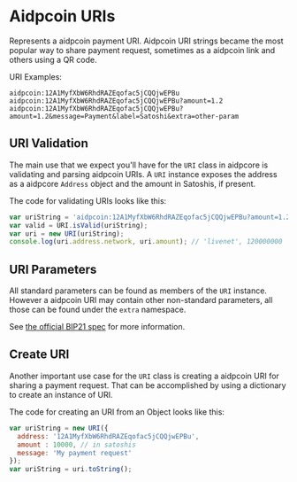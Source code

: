 # Aidpcoin URIs
Represents a aidpcoin payment URI. Aidpcoin URI strings became the most popular way to share payment request, sometimes as a aidpcoin link and others using a QR code.

URI Examples:

```
aidpcoin:12A1MyfXbW6RhdRAZEqofac5jCQQjwEPBu
aidpcoin:12A1MyfXbW6RhdRAZEqofac5jCQQjwEPBu?amount=1.2
aidpcoin:12A1MyfXbW6RhdRAZEqofac5jCQQjwEPBu?amount=1.2&message=Payment&label=Satoshi&extra=other-param
```

## URI Validation
The main use that we expect you'll have for the `URI` class in aidpcore is validating and parsing aidpcoin URIs. A `URI` instance exposes the address as a aidpcore `Address` object and the amount in Satoshis, if present.

The code for validating URIs looks like this:

```javascript
var uriString = 'aidpcoin:12A1MyfXbW6RhdRAZEqofac5jCQQjwEPBu?amount=1.2';
var valid = URI.isValid(uriString);
var uri = new URI(uriString);
console.log(uri.address.network, uri.amount); // 'livenet', 120000000
```

## URI Parameters
All standard parameters can be found as members of the `URI` instance. However a aidpcoin URI may contain other non-standard parameters, all those can be found under the `extra` namespace.

See [the official BIP21 spec](https://github.com/bitcoin/bips/blob/master/bip-0021.mediawiki) for more information.

## Create URI
Another important use case for the `URI` class is creating a aidpcoin URI for sharing a payment request. That can be accomplished by using a dictionary to create an instance of URI.

The code for creating an URI from an Object looks like this:

```javascript
var uriString = new URI({
  address: '12A1MyfXbW6RhdRAZEqofac5jCQQjwEPBu',
  amount : 10000, // in satoshis
  message: 'My payment request'
});
var uriString = uri.toString();
```
